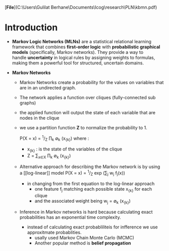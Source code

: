 
[**File**](C:\Users\Gulilat Berhane\Documents\Icog\research\PLN\kbmn.pdf)
# Introduction


- **Markov Logic Networks (MLNs)** are a statistical relational learning framework that combines **first-order logic** with **probabilistic graphical models** (specifically, Markov networks). They provide a way to handle **uncertainty** in logical rules by assigning weights to formulas, making them a powerful tool for structured, uncertain domains.

- **Markov Networks**
	- Markov Networks create a probability for the values on variables that are in an undirected graph. 
	- The network applies a function over cliques (fully-connected sub graphs) 
	- the applied function will output the state of each variable that are nodes in the clique
	- we use a partition function **Z** to normalize the probability to 1.

		P(X = x) = <sup>1</sup>/<sub>Z</sub> ∏<sub>k</sub> ∅<sub>k</sub> (x<sub>{k}</sub>)
		where :
		- x<sub>{k}</sub> : is the state of the variables of the clique
		- Z = ∑<sub>x∈X</sub>  ∏<sub>k</sub>  ∅<sub>k</sub> (x<sub>{k}</sub>)

	- Alternative approach for describing the Markov network is by using a [[log-linear]] model
		P(X = x) = <sup>1</sup>/<sub>Z</sub> exp (∑<sub>j</sub> w<sub>j</sub> f<sub>j</sub>(x))
		- in changing from the first equation to the log-linear approach 
			- one feature f<sub>j</sub> matching each possible state x<sub>{k}</sub> for each clique
			- and the associated weight being w<sub>j</sub> = ∅<sub>k</sub> (x<sub>{k}</sub>)

	- Inference in Markov networks is hard because calculating exact probabilities has an exponential time complexity.
		- instead of calculating exact probabliliteis for infference we use approxitmate probablities.
			- usally used Markov Chain Monte Carlo (MCMC)
			- Another popular method is **belief propagation** 

